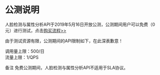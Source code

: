 # 公测说明

人脸检测与属性分析API于2019年5月16日开放公测，公测期间用户可以免费（0元）进行测试，点击[购买流程>>](../Pricing/Purchase-Process.md)

由于测试资源有限，公测期间的API限制如下，在此深表歉意！

调用量上限：500/日  
流量上限：1/QPS

备注
免费公测期间，人脸检测与属性分析API不适用于SLA协议。



